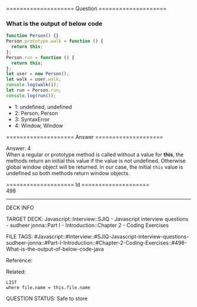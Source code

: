 ==================== Question ====================  

### What is the output of below code

```javascript
function Person() {}
Person.prototype.walk = function () {
  return this;
};
Person.run = function () {
  return this;
};
let user = new Person();
let walk = user.walk;
console.log(walk());
let run = Person.run;
console.log(run());
```

- 1: undefined, undefined
- 2: Person, Person
- 3: SyntaxError
- 4: Window, Window  

==================== Answer ====================  

Answer: 4  
When a regular or prototype method is called without a value for **this**, the
methods return an initial this value if the value is not undefined. Otherwise
global window object will be returned. In our case, the initial `this` value is
undefined so both methods return window objects.

==================== Id ====================  
498
<!--ID: 1707879795768-->

---

DECK INFO

TARGET DECK: Javascript::Interview::SJIQ - Javascript interview questions - sudheer jonna::Part I - Introduction::Chapter 2 - Coding Exercises

FILE TAGS: #Javascript::#Interview::#SJIQ-Javascript-interview-questions-sudheer-jonna::#Part-I-Introduction::#Chapter-2-Coding-Exercises::#498-What-is-the-output-of-below-code-java

Reference:

Related:

```dataview
LIST
where file.name = this.file.name
```
QUESTION STATUS: Safe to store
